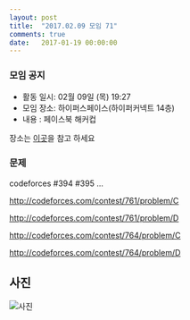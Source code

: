 ```yaml
---
layout: post
title:  "2017.02.09 모임 71"
comments: true
date:   2017-01-19 00:00:00
---
```


### 모임 공지

- 활동 일시: 02월 09일 (목) 19:27
- 모임 장소: 하이퍼스페이스(하이퍼커넥트 14층)
- 내용 : 페이스북 해커컵

장소는 [이곳](http://career.hpcnt.com/)을 참고 하세요

### 문제

codeforces #394 #395 ...

http://codeforces.com/contest/761/problem/C

http://codeforces.com/contest/761/problem/D

http://codeforces.com/contest/764/problem/C

http://codeforces.com/contest/764/problem/D


## 사진
![사진](https://aaa.bbb.ccc)
